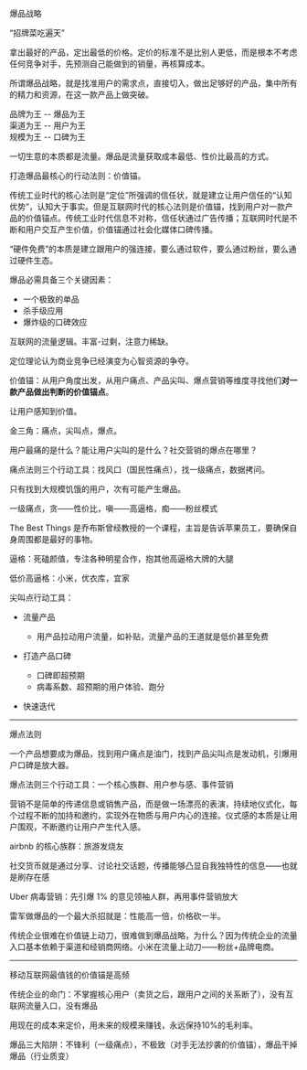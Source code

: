 爆品战略

“招牌菜吃遍天”

拿出最好的产品，定出最低的价格。定价的标准不是比别人更低，而是根本不考虑任何竞争对手，先预测自己能做到的销量，再核算成本。

所谓爆品战略，就是找准用户的需求点，直接切入，做出足够好的产品，集中所有的精力和资源，在这一款产品上做突破。

品牌为王 -- 爆品为王			
渠道为王 -- 用户为王			
规模为王 -- 口碑为王

一切生意的本质都是流量。爆品是流量获取成本最低、性价比最高的方式。

打造爆品最核心的行动法则：价值锚。

传统工业时代的核心法则是“定位”所强调的信任状，就是建立让用户信任的“认知优势”，认知大于事实。但是互联网时代的核心法则是价值锚，找到用户对一款产品的价值锚点。传统工业时代信息不对称，信任状通过广告传播；互联网时代是不断和用户交互产生价值，价值锚通过社会化媒体口碑传播。

“硬件免费”的本质是建立跟用户的强连接，要么通过软件，要么通过粉丝，要么通过硬件生态。

爆品必需具备三个关键因素：

- 一个极致的单品
- 杀手级应用
- 爆炸级的口碑效应

互联网的流量逻辑。丰富-过剩，注意力稀缺。

定位理论认为商业竞争已经演变为心智资源的争夺。

价值锚：从用户角度出发，从用户痛点、产品尖叫、爆点营销等维度寻找他们**对一款产品做出判断的价值锚点**。

让用户感知到价值。

金三角：痛点，尖叫点，爆点。

用户最痛的是什么？能让用户尖叫的是什么？社交营销的爆点在哪里？

痛点法则三个行动工具：找风口（国民性痛点），找一级痛点，数据拷问。

只有找到大规模饥饿的用户，次有可能产生爆品。

一级痛点，贪——性价比，嗔——高逼格，痴——粉丝模式

The Best Things 是乔布斯曾经教授的一个课程，主旨是告诉苹果员工，要确保自身周围都是最好的事物。

逼格：死磕颜值，专注各种明星合作，抱其他高逼格大牌的大腿

低价高逼格：小米，优衣库，宜家



尖叫点行动工具：

- 流量产品

	+ 用产品拉动用户流量，如补贴，流量产品的王道就是低价甚至免费

- 打造产品口碑

	+ 口碑即超预期
	+ 病毒系数、超预期的用户体验、跑分

- 快速迭代

---

爆点法则

一个产品想要成为爆品，找到用户痛点是油门，找到产品尖叫点是发动机，引爆用户口碑是放大器。

爆点法则三个行动工具：一个核心族群、用户参与感、事件营销

营销不是简单的传递信息或销售产品，而是做一场漂亮的表演，持续地仪式化，每个过程不断的加持和邀约，实现外在物质与用户内心的连接。仪式感的本质是让用户围观，不断邀约让用户产生代入感。

airbnb 的核心族群：旅游发烧友

社交货币就是通过分享、讨论社交话题，传播能够凸显自我独特性的信息——也就是刷存在感

Uber 病毒营销：先引爆 1% 的意见领袖人群，再用事件营销放大

雷军做爆品的一个最大杀招就是：性能高一倍，价格砍一半。

传统企业很难在价值链上动刀，很难做到爆品战略，为什么？因为传统企业的流量入口基本依赖于渠道和经销商网络。小米在流量上动刀——粉丝+品牌电商。

---


移动互联网最值钱的价值锚是高频


传统企业的命门：不掌握核心用户（卖货之后，跟用户之间的关系断了），没有互联网流量入口，没有爆品

用现在的成本来定价，用未来的规模来赚钱，永远保持10%的毛利率。

爆品三大陷阱：不锋利（一级痛点），不极致（对手无法抄袭的价值锚），爆品干掉爆品（行业质变）